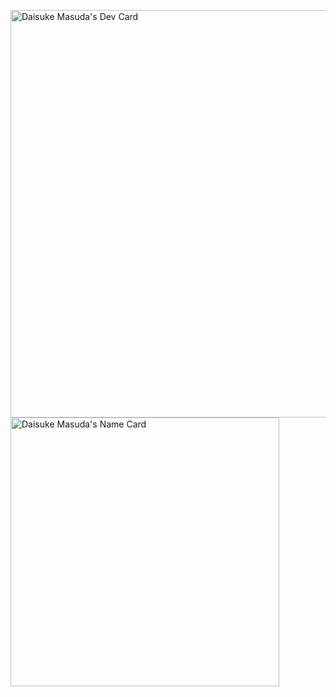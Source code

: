 <a href="https://app.daily.dev/x5gtrn"><img src="https://api.daily.dev/devcards/v2/WmFg62cV6t22SKtMQISrX.png?type=wide&r=mys" width="652" alt="Daisuke Masuda's Dev Card"/></a> <img src="https://x5gtrn.com/uploads/2020/f41a85b5f7.png" width="430" alt="Daisuke Masuda's Name Card"/>
